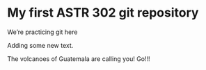 # My first ASTR 302 git repository
We’re practicing git here

Adding some new text.

The volcanoes of Guatemala are calling you! Go!!! 
